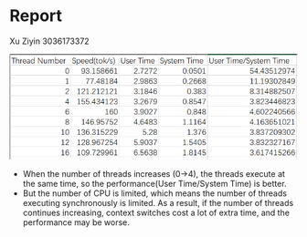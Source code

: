# Report
Xu Ziyin 3036173372

![Alt text](image.png)

- When the number of threads increases (0->4), the threads execute at the same time, so the performance(User Time/System Time) is better.
- But the number of CPU is limited, which means the number of threads executing synchronously is limited. As a result, if the number of threads continues increasing, context switches cost a lot of extra time, and the performance may be worse.